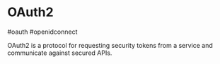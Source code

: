 # OAuth2
#oauth #openidconnect 

OAuth2 is a protocol for requesting security tokens from a service and communicate against secured APIs.